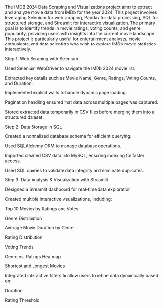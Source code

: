 The IMDB 2024 Data Scraping and Visualizations project aims to extract and analyze movie data from IMDb for the year 2024. 
This project involves leveraging Selenium for web scraping, Pandas for data processing, SQL for structured storage, and Streamlit for interactive visualization. 
The primary goal is to identify trends in movie ratings, voting counts, and genre popularity, providing users with insights into the current movie landscape.
This project is particularly useful for entertainment analysts, movie enthusiasts, and data scientists who wish to explore IMDb movie statistics interactively.



Step 1: Web Scraping with Selenium

Used Selenium WebDriver to navigate the IMDb 2024 movie list.

Extracted key details such as Movie Name, Genre, Ratings, Voting Counts, and Duration.

Implemented explicit waits to handle dynamic page loading.

Pagination handling ensured that data across multiple pages was captured.

Stored extracted data temporarily in CSV files before merging them into a structured dataset.


Step 2: Data Storage in SQL

Created a normalized database schema for efficient querying.

Used SQLAlchemy ORM to manage database operations.

Imported cleaned CSV data into MySQL, ensuring indexing for faster access.

Used SQL queries to validate data integrity and eliminate duplicates.


Step 3: Data Analysis & Visualization with Streamlit

Designed a Streamlit dashboard for real-time data exploration.

Created multiple interactive visualizations, including: 

Top 10 Movies by Ratings and Votes

Genre Distribution

Average Movie Duration by Genre

Rating Distribution

Voting Trends

Genre vs. Ratings Heatmap

Shortest and Longest Movies

Integrated interactive filters to allow users to refine data dynamically based on: 

Duration

Rating Threshold


